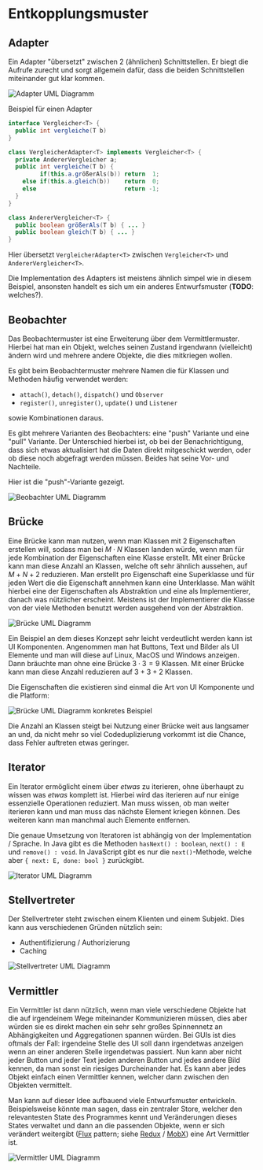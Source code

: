# Entkopplungsmuster

## Adapter

Ein Adapter "übersetzt" zwischen 2 (ähnlichen) Schnittstellen. Er biegt die Aufrufe zurecht und sorgt
allgemein dafür, dass die beiden Schnittstellen miteinander gut klar kommen.

![Adapter UML Diagramm](../assets/swt/uml/adapter.svg)

Beispiel für einen Adapter

```java
interface Vergleicher<T> {
  public int vergleiche(T b)
}

class VergleicherAdapter<T> implements Vergleicher<T> {
  private AndererVergleicher a;
  public int vergleiche(T b) {
         if(this.a.größerAls(b)) return  1;
    else if(this.a.gleich(b))    return  0;
    else                         return -1;
  }
}

class AndererVergleicher<T> {
  public boolean größerAls(T b) { ... }
  public boolean gleich(T b) { ... }
}
```

Hier übersetzt `VergleicherAdapter<T>` zwischen `Vergleicher<T>` und `AndererVergleicher<T>`.

Die Implementation des Adapters ist meistens ähnlich simpel wie in diesem Beispiel, ansonsten handelt es
sich um ein anderes Entwurfsmuster (**TODO**: welches?).

## Beobachter

Das Beobachtermuster ist eine Erweiterung über dem Vermittlermuster. Hierbei hat man ein Objekt, welches seinen
Zustand irgendwann (vielleicht) ändern wird und mehrere andere Objekte, die dies mitkriegen wollen.

Es gibt beim Beobachtermuster mehrere Namen die für Klassen und Methoden häufig verwendet werden:

- `attach()`, `detach()`, `dispatch()` und `Observer`
- `register()`, `unregister()`, `update()` und `Listener`

sowie Kombinationen daraus.

Es gibt mehrere Varianten des Beobachters: eine "push" Variante und eine "pull" Variante. Der Unterschied hierbei ist,
ob bei der Benachrichtigung, dass sich etwas aktualisiert hat die Daten direkt mitgeschickt werden, oder ob diese
noch abgefragt werden müssen. Beides hat seine Vor- und Nachteile.

Hier ist die "push"-Variante gezeigt.

![Beobachter UML Diagramm](../assets/swt/uml/observer.svg)

## Brücke

Eine Brücke kann man nutzen, wenn man Klassen mit 2 Eigenschaften erstellen will, sodass man bei $M \cdot N$ Klassen
landen würde, wenn man für jede Kombination der Eigenschaften eine Klasse erstellt. Mit einer Brücke kann man diese
Anzahl an Klassen, welche oft sehr ähnlich aussehen, auf $M + N + 2$ reduzieren. Man erstellt pro Eigenschaft eine
Superklasse und für jeden Wert die die Eigenschaft annehmen kann eine Unterklasse. Man wählt hierbei eine der Eigenschaften
als Abstraktion und eine als Implementierer, danach was nützlicher erscheint. Meistens ist der Implementierer die Klasse
von der viele Methoden benutzt werden ausgehend von der Abstraktion.

![Brücke UML Diagramm](../assets/swt/uml/bridge.svg)

Ein Beispiel an dem dieses Konzept sehr leicht verdeutlicht werden kann ist UI Komponenten. Angenommen man hat
Buttons, Text und Bilder als UI Elemente und man will diese auf Linux, MacOS und Windows anzeigen. Dann bräuchte man
ohne eine Brücke $3 \cdot 3 = 9$ Klassen. Mit einer Brücke kann man diese Anzahl reduzieren auf $3 + 3 + 2$ Klassen.

Die Eigenschaften die existieren sind einmal die Art von UI Komponente und die Platform:

![Brücke UML Diagramm konkretes Beispiel](../assets/swt/uml/bridge-example.svg)

Die Anzahl an Klassen steigt bei Nutzung einer Brücke weit aus langsamer an und, da nicht mehr so viel Codeduplizierung
vorkommt ist die Chance, dass Fehler auftreten etwas geringer.
 
## Iterator

Ein Iterator ermöglicht einem über *etwas* zu iterieren, ohne überhaupt zu wissen was *etwas* komplett ist.
Hierbei wird das iterieren auf nur einige essenzielle Operationen reduziert. Man muss wissen, ob man weiter iterieren
kann und man muss das nächste Element kriegen können. Des weiteren kann man manchmal auch Elemente entfernen.

Die genaue Umsetzung von Iteratoren ist abhängig von der Implementation / Sprache. In Java gibt es die Methoden
`hasNext() : boolean`, `next() : E` und `remove() : void`. In JavaScript gibt es nur die `next()`-Methode, welche
aber `{ next: E, done: bool }` zurückgibt.

![Iterator UML Diagramm](../assets/swt/uml/iterator.svg)

## Stellvertreter

Der Stellvertreter steht zwischen einem Klienten und einem Subjekt. Dies kann aus verschiedenen Gründen nützlich sein:

- Authentifizierung / Authorizierung
- Caching

![Stellvertreter UML Diagramm](../assets/swt/uml/proxy.svg)

## Vermittler

Ein Vermittler ist dann nützlich, wenn man viele verschiedene Objekte hat die auf irgendeinem Wege miteinander Kommunizieren
müssen, dies aber würden sie es direkt machen ein sehr sehr großes Spinnennetz an Abhängigkeiten und Aggregationen spannen
würden. Bei GUIs ist dies oftmals der Fall: irgendeine Stelle des UI soll dann irgendetwas anzeigen wenn an einer anderen
Stelle irgendetwas passiert. Nun kann aber nicht jeder Button und jeder Text jeden anderen Button und jedes andere Bild kennen,
da man sonst ein riesiges Durcheinander hat. Es kann aber jedes Objekt einfach einen Vermittler kennen, welcher dann zwischen
den Objekten vermittelt.

Man kann auf dieser Idee aufbauend viele Entwurfsmuster entwickeln. Beispielsweise könnte man sagen, dass ein
zentraler Store, welcher den relevantesten State des Programmes kennt und Veränderungen dieses States verwaltet und
dann an die passenden Objekte, wenn er sich verändert weitergibt ([Flux](https://facebook.github.io/flux/docs/in-depth-overview/) pattern; siehe [Redux](https://redux.js.org/) / [MobX](https://mobx.js.org/)) eine Art Vermittler ist.

![Vermittler UML Diagramm](../assets/swt/uml/mediator.svg)

